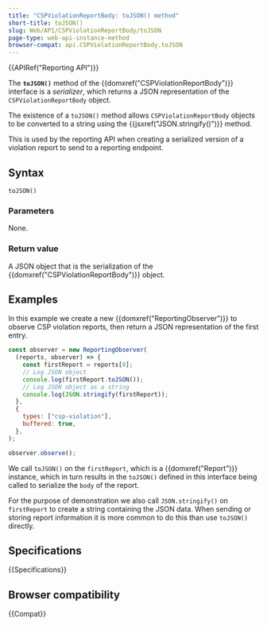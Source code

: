 ```yaml
---
title: "CSPViolationReportBody: toJSON() method"
short-title: toJSON()
slug: Web/API/CSPViolationReportBody/toJSON
page-type: web-api-instance-method
browser-compat: api.CSPViolationReportBody.toJSON
---
```


{{APIRef("Reporting API")}}

The **`toJSON()`** method of the {{domxref("CSPViolationReportBody")}} interface is a _serializer_, which returns a JSON representation of the `CSPViolationReportBody` object.

The existence of a `toJSON()` method allows `CSPViolationReportBody` objects to be converted to a string using the {{jsxref("JSON.stringify()")}} method.

This is used by the reporting API when creating a serialized version of a violation report to send to a reporting endpoint.

## Syntax

```js-nolint
toJSON()
```

### Parameters

None.

### Return value

A JSON object that is the serialization of the {{domxref("CSPViolationReportBody")}} object.

## Examples

In this example we create a new {{domxref("ReportingObserver")}} to observe CSP violation reports, then return a JSON representation of the first entry.

```js
const observer = new ReportingObserver(
  (reports, observer) => {
    const firstReport = reports[0];
    // Log JSON object
    console.log(firstReport.toJSON());
    // Log JSON object as a string
    console.log(JSON.stringify(firstReport));
  },
  {
    types: ["csp-violation"],
    buffered: true,
  },
);

observer.observe();
```

We call `toJSON()` on the `firstReport`, which is a {{domxref("Report")}} instance, which in turn results in the `toJSON()` defined in this interface being called to serialize the `body` of the report.

For the purpose of demonstration we also call `JSON.stringify()` on `firstReport` to create a string containing the JSON data.
When sending or storing report information it is more common to do this than use `toJSON()` directly.

## Specifications

{{Specifications}}

## Browser compatibility

{{Compat}}

